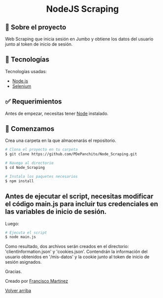 <div align="center" id="top"> 


  <!-- <a href="https://prueba_webscraping.netlify.app">Demo</a> -->
</div>

<h1 align="center">NodeJS Scraping</h1>


## :dart: Sobre el proyecto ##

Web Scraping que inicia sesión en Jumbo y obtiene los datos del usuario junto al token de inicio de sesión.

## :rocket: Tecnologías ##

Tecnologías usadas:

- [Node.js](https://nodejs.org/en/)
- [Selenium]()

## :white_check_mark: Requerimientos ##

Antes de empezar, necesitas tener [Node](https://nodejs.org/en/) instalado.

## :checkered_flag: Comenzamos ##

Crea una carpeta en la que almacenarás el repositorio.

```bash
# Clona el proyecto en tu carpeta
$ git clone https://github.com/PDePanchito/Node_Scraping.git

# Navega al directorio
$ cd Node_Scraping

# Instala los paquetes necesarios
$ npm install


```
## Antes de ejecutar el script, necesitas modificar el código main.js para incluir tus credenciales en las variables de inicio de sesión. ## 

Luego:

```bash
# Ejecuta el script
$ node main.js
```

Como resultado, dos archivos serán creados en el directorio:
'clientInformation.json' y 'cookies.json'.
Contendrán la información del usuario obtenidos en '/mis-datos' y la cookie junto al token de inicio de sesión asignados.

Gracias.

Creado por <a href="https://www.linkedin.com/in/franciscomartinez410/" target="_blank">Francisco Martinez</a>


<a href="#top">Volver arriba</a>
